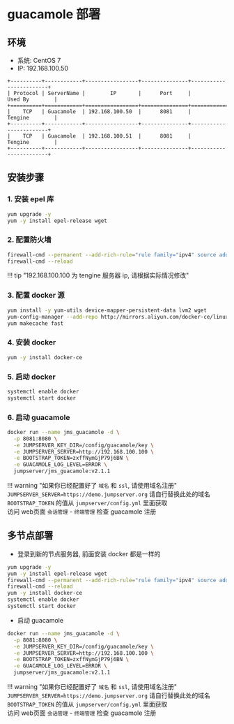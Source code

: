 # guacamole 部署

## 环境

-  系统: CentOS 7
-  IP: 192.168.100.50

```
+----------+------------+-----------------+---------------+------------------------+
| Protocol | ServerName |        IP       |      Port     |         Used By        |
+==========+============+=================+===============+========================+
|    TCP   | Guacamole  | 192.168.100.50  |      8081     |         Tengine        |
+----------+------------+-----------------+---------------+------------------------+
|    TCP   | Guacamole  | 192.168.100.51  |      8081     |         Tengine        |
+----------+------------+-----------------+---------------+------------------------+
```

## 安装步骤

### 1. 安装 epel 库

```sh
yum upgrade -y
yum -y install epel-release wget
```

### 2. 配置防火墙

```sh
firewall-cmd --permanent --add-rich-rule="rule family="ipv4" source address="192.168.100.100" port protocol="tcp" port="8081" accept"
firewall-cmd --reload
```

!!! tip "192.168.100.100 为 tengine 服务器 ip, 请根据实际情况修改"

### 3. 配置 docker 源

```sh
yum install -y yum-utils device-mapper-persistent-data lvm2 wget
yum-config-manager --add-repo http://mirrors.aliyun.com/docker-ce/linux/centos/docker-ce.repo
yum makecache fast
```

### 4. 安装 docker

```sh
yum -y install docker-ce
```

### 5. 启动 docker

```sh
systemctl enable docker
systemctl start docker
```

### 6. 启动 guacamole

```sh
docker run --name jms_guacamole -d \
  -p 8081:8080 \
  -e JUMPSERVER_KEY_DIR=/config/guacamole/key \
  -e JUMPSERVER_SERVER=http://192.168.100.100 \
  -e BOOTSTRAP_TOKEN=zxffNymGjP79j6BN \
  -e GUACAMOLE_LOG_LEVEL=ERROR \
  jumpserver/jms_guacamole:v2.1.1
```

!!! warning "如果你已经配置好了 `域名` 和 `ssl`, 请使用域名注册"
    `JUMPSERVER_SERVER=https://demo.jumpserver.org`  请自行替换此处的域名  
    `BOOTSTRAP_TOKEN` 的值从 `jumpserver/config.yml` 里面获取  
    访问 web页面 `会话管理` - `终端管理` 检查 guacamole 注册

## 多节点部署

- 登录到新的节点服务器, 前面安装 docker 都是一样的

```sh
yum upgrade -y
yum -y install epel-release wget
firewall-cmd --permanent --add-rich-rule="rule family="ipv4" source address="192.168.100.100" port protocol="tcp" port="8081" accept"
firewall-cmd --reload
yum -y install docker-ce
systemctl enable docker
systemctl start docker
```

- 启动 guacamole

```sh
docker run --name jms_guacamole -d \
  -p 8081:8080 \
  -e JUMPSERVER_KEY_DIR=/config/guacamole/key \
  -e JUMPSERVER_SERVER=http://192.168.100.100 \
  -e BOOTSTRAP_TOKEN=zxffNymGjP79j6BN \
  -e GUACAMOLE_LOG_LEVEL=ERROR \
  jumpserver/jms_guacamole:v2.1.1
```

!!! warning "如果你已经配置好了 `域名` 和 `ssl`, 请使用域名注册"
    `JUMPSERVER_SERVER=https://demo.jumpserver.org`  请自行替换此处的域名  
    `BOOTSTRAP_TOKEN` 的值从 `jumpserver/config.yml` 里面获取  
    访问 web页面 `会话管理` - `终端管理` 检查 guacamole 注册
